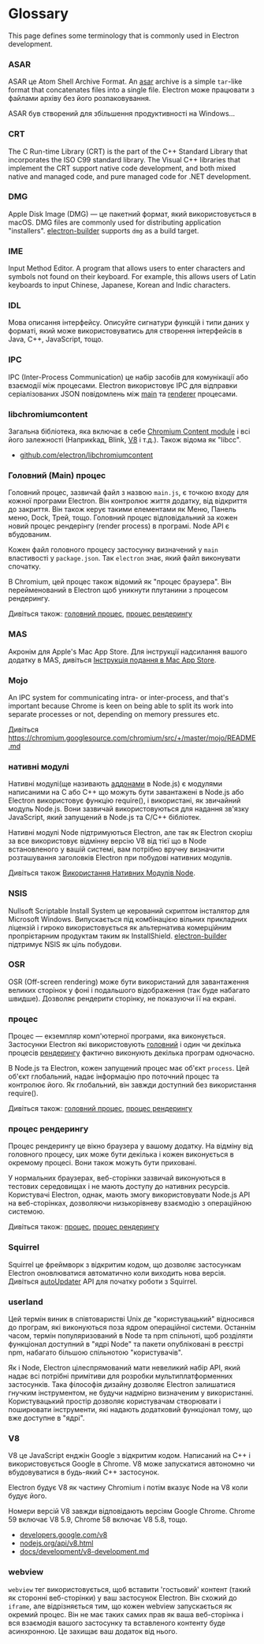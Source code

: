 # Glossary

This page defines some terminology that is commonly used in Electron development.

### ASAR

ASAR це Atom Shell Archive Format. An [asar](https://github.com/electron/asar) archive is a simple `tar`-like format that concatenates files into a single file. Electron може працювати з файлами архіву без його розпаковування.

ASAR був створений для збільшення продуктивності на Windows...

### CRT

The C Run-time Library (CRT) is the part of the C++ Standard Library that incorporates the ISO C99 standard library. The Visual C++ libraries that implement the CRT support native code development, and both mixed native and managed code, and pure managed code for .NET development.

### DMG

Apple Disk Image (DMG) — це пакетний формат, який використовується в macOS. DMG files are commonly used for distributing application "installers". [electron-builder](https://github.com/electron-userland/electron-builder) supports `dmg` as a build target.

### IME

Input Method Editor. A program that allows users to enter characters and symbols not found on their keyboard. For example, this allows users of Latin keyboards to input Chinese, Japanese, Korean and Indic characters.

### IDL

Мова описання інтерфейсу. Описуйте сигнатури функцій і типи даних у форматі, який може використовуватись для створення інтерфейсів в Java, C++, JavaScript, тощо.

### IPC

IPC (Inter-Process Communication) це набір засобів для комунікації або взаємодії між процесами. Electron використовує IPC для відправки серіалізованих JSON повідомлень між [main](#main-process) та [renderer](#renderer-process) процесами.

### libchromiumcontent

Загальна бібліотека, яка включає в себе [Chromium Content module](https://www.chromium.org/developers/content-module) і всі його залежності (Наприкkад, Blink, [V8](#v8) і т.д.). Також відома як "libcc".

- [github.com/electron/libchromiumcontent](https://github.com/electron/libchromiumcontent)

### Головний (Main) процес

Головний процес, зазвичай файл з назвою `main.js`, є точкою входу для кожної програми Electron. Він контролює життя додатку, від відкриття до закриття. Він також керує такими елементами як Меню, Панель меню, Dock, Трей, тощо. Головний процес відповідальний за кожен новий процес рендерінгу (render process) в програмі. Node API є вбудованим.

Кожен файл головного процесу застосунку визначений у `main` властивості у `package.json`. Так `electron` знає, який файл виконувати спочатку.

В Chromium, цей процес також відомий як "процес браузера". Він перейменований в Electron щоб уникнути плутанини з процесом рендерингу.

Дивіться також: [головний процес](#process), [процес рендерингу](#renderer-process)

### MAS

Акронім для Apple's Mac App Store. Для інструкції надсилання вашого додатку в MAS, дивіться [Інструкція подання в Mac App Store](tutorial/mac-app-store-submission-guide.md).

### Mojo

An IPC system for communicating intra- or inter-process, and that's important because Chrome is keen on being able to split its work into separate processes or not, depending on memory pressures etc.

Дивіться https://chromium.googlesource.com/chromium/src/+/master/mojo/README.md

### нативні модулі

Нативні модулі(ще називають [аддонами](https://nodejs.org/api/addons.html) в Node.js) є модулями написаними на C або C++ що можуть бути завантажені в Node.js або Electron використовує функцію require(), і використані, як звичайний модуль Node.js. Вони зазвичай використовуються для надання зв'язку JavaScript, який запущений в Node.js та C/C++ бібліотек.

Нативні модулі Node підтримуються Electron, але так як Electron скоріш за все використовує відмінну версію V8 від тієї що в Node встановленого у вашій системі, вам потрібно вручну визначити розташування заголовків Electron при побудові нативних модулів.

Дивіться також [Використання Нативних Модулів Node](tutorial/using-native-node-modules.md).

### NSIS

Nullsoft Scriptable Install System це керований скриптом інсталятор для Microsoft Windows. Випускається під комбінацією вільних прикладних ліцензій і гироко використовується як альтернатива комерційним пропрієтарним продуктам таким як InstallShield. [electron-builder](https://github.com/electron-userland/electron-builder) підтримує NSIS як ціль побудови.

### OSR

OSR (Off-screen rendering) може бути використаний для завантаження великих сторінок у фоні і подальшого відображення (так буде набагато швидше). Дозволяє рендерити сторінку, не показуючи її на екрані.

### процес

Процес — екземпляр комп'ютерної програми, яка виконується. Застосунки Electron які використовують [головний](#main-process) і один чи декілька процесів [рендерингу](#renderer-process) фактично виконують декілька програм одночасно.

В Node.js та Electron, кожен запущений процес має об'єкт `process`. Цей об'єкт глобальний, надає інформацію про поточний процес та контролює його. Як глобальний, він завжди доступний без використання require().

Дивіться також: [головний процес](#main-process), [процес рендерингу](#renderer-process)

### процес рендерингу

Процес рендерингу це вікно браузера у вашому додатку. На відміну від головного процесу, цих може бути декілька і кожен виконується в окремому процесі. Вони також можуть бути приховані.

У нормальних браузерах, веб-сторінки зазвичай виконуються в тестових середовищах і не мають доступу до нативних ресурсів. Користувачі Electron, однак, мають змогу використовувати Node.js API на веб-сторінках, дозволяючи низькорівневу взаємодію з операційною системою.

Дивіться також: [процес](#process), [процес рендерингу](#main-process)

### Squirrel

Squirrel це фреймворк з відкритим кодом, що дозволяє застосункам Electron оновлюватися автоматично коли виходить нова версія. Дивіться [autoUpdater](api/auto-updater.md) API для початку роботи з Squirrel.

### userland

Цей термін виник в співтоваристві Unix де "користувацький" відносився до програм, які виконуються поза ядром операційної системи. Останнім часом, термін популяризований в Node та npm спільноті, щоб розділяти функціонал доступний в "ядрі Node" та пакети опубліковані в реєстрі npm, набагато більшою спільнотою "користувачів".

Як і Node, Electron цілеспрямований мати невеликий набір API, який надає всі потрібні примітиви для розробки мультиплатформенних застосунків. Така філософія дизайну дозволяє Electron залишатися гнучким інструментом, не будучи надмірно визначеним у використанні. Користувацький простір дозволяє користувачам створювати і поширювати інструменти, які надають додатковий функціонал тому, що вже доступне в "ядрі".

### V8

V8 це JavaScript енджін Google з відкритим кодом. Написаний на C++ і використовується Google в Chrome. V8 може запускатися автономно чи вбудовуватися в будь-який C++ застосунок.

Electron будує V8 як частину Chromium і потім вказує Node на V8 коли будує його.

Номери версій V8 завжди відповідають версіям Google Chrome. Chrome 59 включає V8 5.9, Chrome 58 включає V8 5.8, тощо.

- [developers.google.com/v8](https://developers.google.com/v8)
- [nodejs.org/api/v8.html](https://nodejs.org/api/v8.html)
- [docs/development/v8-development.md](development/v8-development.md)

### webview

`webview` тег використовується, щоб вставити 'гостьовий' контент (такий як сторонні веб-сторінки) у ваш застосунок Electron. Він схожий до `iframe`, але відрізняється тим, що кожен webview запускається як окремий процес. Він не має таких самих прав як ваша веб-сторінка і вся взаємодія вашого застосунку та вставленого контенту буде асинхронною. Це захищає ваш додаток від нього.